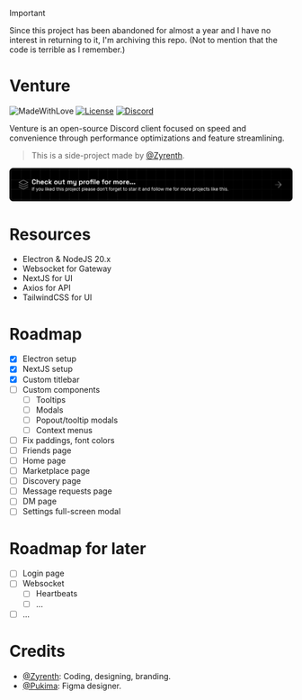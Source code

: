 > [!IMPORTANT]  
> Since this project has been abandoned for almost a year and I have no interest in returning to it, I'm archiving this repo. (Not to mention that the code is terrible as I remember.)

# Venture
![MadeWithLove](https://img.shields.io/badge/made_with-%E2%9D%A4-red?style=for-the-badge&labelColor=orange)
[![License](https://img.shields.io/github/license/ZyrenthDev/Venture?style=for-the-badge)](https://github.com/ZyrenthDev/Venture/blob/main/LICENSE)
[![Discord](https://img.shields.io/badge/Discord-%235865F2.svg?style=for-the-badge&logo=discord&logoColor=white)](https://discord.gg/dr6dkkbvtt)

Venture is an open-source Discord client focused on speed and convenience through performance optimizations and feature streamlining.

> This is a side-project made by [@Zyrenth](https://github.com/Zyrenth).

<a href="https://github.com/Zyrenth"><img src="https://raw.githubusercontent.com/Zyrenth/Zyrenth/main/GitHub%20Projects%20Profile%20Link.png" /></a>

# Resources

-   Electron & NodeJS 20.x
-   Websocket for Gateway
-   NextJS for UI
-   Axios for API
-   TailwindCSS for UI

# Roadmap

-   [x] Electron setup
-   [x] NextJS setup
-   [x] Custom titlebar
-   [ ] Custom components
    -   [ ] Tooltips
    -   [ ] Modals
    -   [ ] Popout/tooltip modals
    -   [ ] Context menus
-   [ ] Fix paddings, font colors
-   [ ] Friends page
-   [ ] Home page
-   [ ] Marketplace page
-   [ ] Discovery page
-   [ ] Message requests page
-   [ ] DM page
-   [ ] Settings full-screen modal

# Roadmap for later

-   [ ] Login page
-   [ ] Websocket
    -   [ ] Heartbeats
    -   [ ] ...
-   [ ] ...

# Credits

-   [@Zyrenth](https://github.com/Zyrenth): Coding, designing, branding.
-   [@Pukima](https://github.com/Pukimaa): Figma designer.
